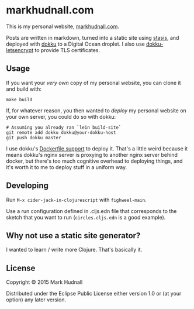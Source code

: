 # markhudnall.com

This is my personal website, [markhudnall.com](https://markhudnall.com).

Posts are written in markdown, turned into a static site using [stasis](https://github.com/magnars/stasis), and deployed with [dokku](https://github.com/dokku/dokku) to a Digital Ocean droplet. I also use [dokku-letsencrypt](https://github.com/dokku/dokku-letsencrypt) to provide TLS certificates.

## Usage

If you want your *very own* copy of my personal website, you can clone it and build with: 

```shell
make build
```

If, for whatever reason, you then wanted to *deploy* my personal website on your own server, you could do so with dokku:

```shell
# Assuming you already ran `lein build-site`
git remote add dokku dokku@your-dokku-host
git push dokku master
```

I use dokku's [Dockerfile support](http://dokku.viewdocs.io/dokku/deployment/methods/dockerfiles/) to deploy it. That's a little weird because it means dokku's nginx server is proxying to another nginx server behind docker, but there's too much cognitive overhead to deploying things, and it's worth it to me to deploy stuff in a uniform way.

## Developing

Run `M-x cider-jack-in-clojurescript` with `fighweel-main`.

Use a run configuration defined in .cljs.edn file that corresponds to the sketch that you want to run (`circles.cljs.edn` is a good example).

## Why not use a static site generator? 

I wanted to learn / write more Clojure. That's basically it.

## License

Copyright © 2015 Mark Hudnall

Distributed under the Eclipse Public License either version 1.0 or (at
your option) any later version.

